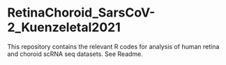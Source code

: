 # RetinaChoroid_SarsCoV-2_Kuenzeletal2021
This repository contains the relevant R codes for analysis of human retina and choroid scRNA seq datasets. See Readme.
